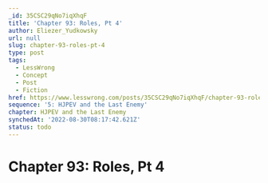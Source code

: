 ```yaml
---
_id: 35CSC29qNo7iqXhqF
title: 'Chapter 93: Roles, Pt 4'
author: Eliezer_Yudkowsky
url: null
slug: chapter-93-roles-pt-4
type: post
tags:
  - LessWrong
  - Concept
  - Post
  - Fiction
href: https://www.lesswrong.com/posts/35CSC29qNo7iqXhqF/chapter-93-roles-pt-4
sequence: '5: HJPEV and the Last Enemy'
chapter: HJPEV and the Last Enemy
synchedAt: '2022-08-30T08:17:42.621Z'
status: todo
---
```


# Chapter 93: Roles, Pt 4
